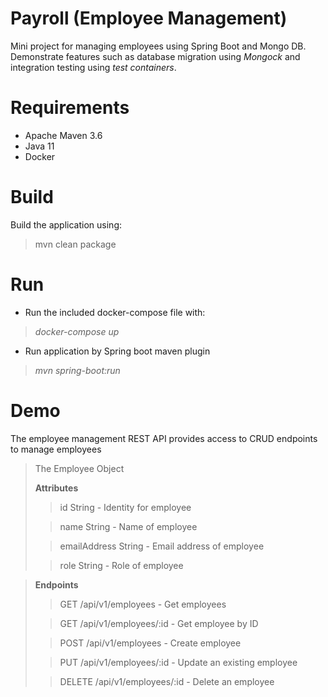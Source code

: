 # Payroll (Employee Management)
Mini project for managing employees using Spring Boot and Mongo DB. Demonstrate features such as database migration using *Mongock* and integration testing using *test containers*.

# Requirements
* Apache Maven 3.6
* Java 11
* Docker

# Build
Build the application using:
> mvn clean package

# Run
* Run the included docker-compose file with: 
 >_docker-compose up_
* Run application by Spring boot maven plugin 
 >_mvn spring-boot:run_

# Demo
The employee management REST API provides access to CRUD endpoints
to manage employees

>The Employee Object
> 
>**Attributes**
>>id String - Identity for employee
> 
>>name String - Name of employee
> 
>>emailAddress String - Email address of employee
> 
>>role String - Role of employee



>**Endpoints**
>>GET /api/v1/employees - Get employees
> 
>>GET /api/v1/employees/:id - Get employee by ID
> 
>>POST /api/v1/employees - Create employee
> 
>>PUT /api/v1/employees/:id - Update an existing employee
> 
>>DELETE /api/v1/employees/:id - Delete an employee
